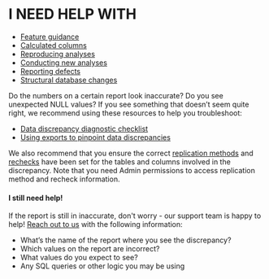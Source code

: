 # I NEED HELP WITH

*   [Feature guidance](https://support.magento.com/hc/en-us/articles/360016504792)
*   [Calculated columns](https://support.magento.com/hc/en-us/articles/360016505112)
*   [Reproducing analyses](https://support.magento.com/hc/en-us/articles/360016505592)
*   [Conducting new analyses](https://support.magento.com/hc/en-us/articles/360016505992)
*   [Reporting defects](https://support.magento.com/hc/en-us/articles/360016732711)
*   [Structural database changes](https://support.magento.com/hc/en-us/articles/360016506112)

Do the numbers on a certain report look inaccurate? Do you see unexpected NULL values? If you see something that doesn’t seem quite right, we recommend using these resources to help you troubleshoot:

*   [Data discrepancy diagnostic checklist](https://support.magento.com/hc/en-us/articles/360016731271)
*   [Using exports to pinpoint data discrepancies](https://support.magento.com/hc/en-us/articles/360016730631)

We also recommend that you ensure the correct [replication methods](https://docs.magento.com/mbi/data-analyst/data-warehouse-mgr/cfg-replication-methods.html) and [rechecks](https://docs.magento.com/mbi/data-analyst/data-warehouse-mgr/cfg-data-rechecks.html) have been set for the tables and columns involved in the discrepancy. Note that you need Admin permissions to access replication method and recheck information.

#### I still need help!

If the report is still in inaccurate, don't worry -&nbsp;our support team is happy to help! [Reach out to us](https://support.magento.com/hc/en-us/articles/360019088251) with the following information:

*   What’s the name of the report where you see&nbsp;the discrepancy?
*   Which values on the report are incorrect?
*   What values do you expect to see?
*   Any SQL queries or other logic you may be using